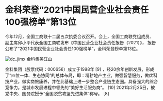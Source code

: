 # 金科荣登“2021中国民营企业社会责任100强榜单”第13位
今年12月，全国工商联十二届五次执委会议召开。会上，全国工商联党组成员、
副主席邱小平代表全国工商联发布《中国民营企业社会责任报告（2021）》，
报告公布了“2021中国民营企业社会责任100强榜单”，金科荣登榜单第13位。

![dc_jimx](https://user-images.githubusercontent.com/97219229/148400079-625a66da-ffea-4cbc-b9c8-822762d2633d.jpg)
金科集美江山


金科集团（股票代码：000656）成立于1998年 [9]  ，经20余年创新发展，形成了“四位一体、生态协同”的总体布局，即：精耕地产主业，做强智慧服务，做优科技产业，做实商旅康养，并在此基础上进一步整合产业链生态圈。具备强大的综合竞争力，是城市发展进程中领先的“美好生活服务商”。 [10] 
2021年2月25日，被党中央、国务院授予“全国脱贫攻坚先进集体”称号。 [8] 
